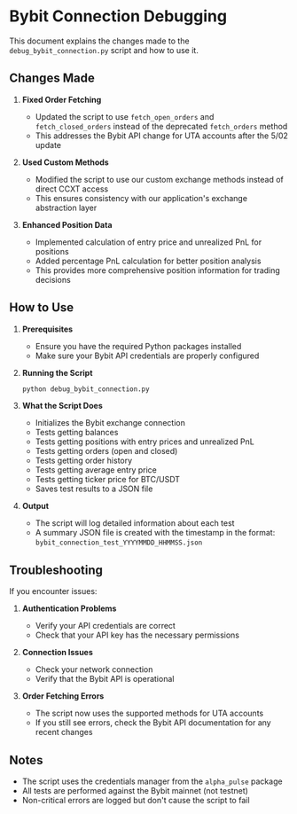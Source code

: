 # Bybit Connection Debugging

This document explains the changes made to the `debug_bybit_connection.py` script and how to use it.

## Changes Made

1. **Fixed Order Fetching**
   - Updated the script to use `fetch_open_orders` and `fetch_closed_orders` instead of the deprecated `fetch_orders` method
   - This addresses the Bybit API change for UTA accounts after the 5/02 update

2. **Used Custom Methods**
   - Modified the script to use our custom exchange methods instead of direct CCXT access
   - This ensures consistency with our application's exchange abstraction layer

3. **Enhanced Position Data**
   - Implemented calculation of entry price and unrealized PnL for positions
   - Added percentage PnL calculation for better position analysis
   - This provides more comprehensive position information for trading decisions

## How to Use

1. **Prerequisites**
   - Ensure you have the required Python packages installed
   - Make sure your Bybit API credentials are properly configured

2. **Running the Script**
   ```bash
   python debug_bybit_connection.py
   ```

3. **What the Script Does**
   - Initializes the Bybit exchange connection
   - Tests getting balances
   - Tests getting positions with entry prices and unrealized PnL
   - Tests getting orders (open and closed)
   - Tests getting order history
   - Tests getting average entry price
   - Tests getting ticker price for BTC/USDT
   - Saves test results to a JSON file

4. **Output**
   - The script will log detailed information about each test
   - A summary JSON file is created with the timestamp in the format: `bybit_connection_test_YYYYMMDD_HHMMSS.json`

## Troubleshooting

If you encounter issues:

1. **Authentication Problems**
   - Verify your API credentials are correct
   - Check that your API key has the necessary permissions

2. **Connection Issues**
   - Check your network connection
   - Verify that the Bybit API is operational

3. **Order Fetching Errors**
   - The script now uses the supported methods for UTA accounts
   - If you still see errors, check the Bybit API documentation for any recent changes

## Notes

- The script uses the credentials manager from the `alpha_pulse` package
- All tests are performed against the Bybit mainnet (not testnet)
- Non-critical errors are logged but don't cause the script to fail